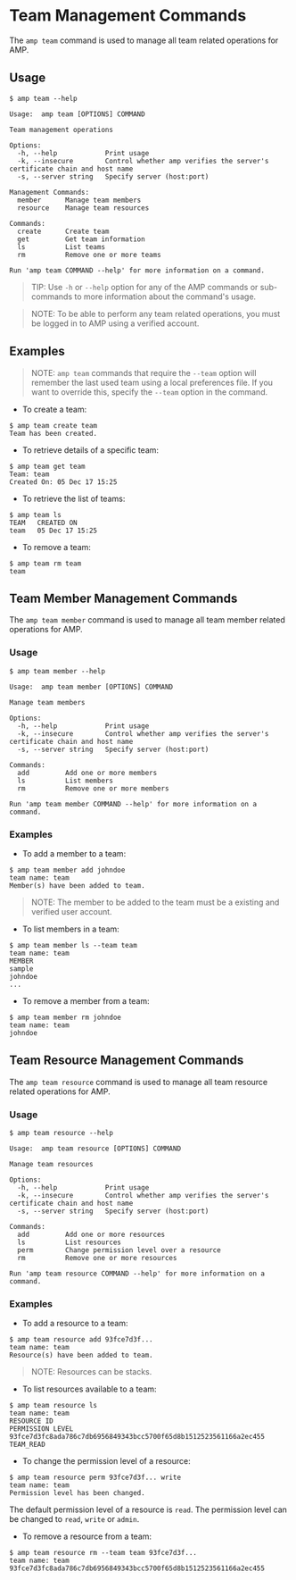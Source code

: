 # Team Management Commands

The `amp team` command is used to manage all team related operations for AMP.

## Usage

```
$ amp team --help

Usage:	amp team [OPTIONS] COMMAND

Team management operations

Options:
  -h, --help            Print usage
  -k, --insecure        Control whether amp verifies the server's certificate chain and host name
  -s, --server string   Specify server (host:port)

Management Commands:
  member      Manage team members
  resource    Manage team resources

Commands:
  create      Create team
  get         Get team information
  ls          List teams
  rm          Remove one or more teams

Run 'amp team COMMAND --help' for more information on a command.
```

> TIP: Use `-h` or `--help` option for any of the AMP commands or sub-commands to more information about the command's usage.

> NOTE: To be able to perform any team related operations, you must be logged in to AMP using a verified account.

## Examples

> NOTE: `amp team` commands that require the `--team` option will remember the last used team using a local preferences file.
If you want to override this, specify the `--team` option in the command.

* To create a team:
```
$ amp team create team
Team has been created.
```

* To retrieve details of a specific team:
```
$ amp team get team
Team: team
Created On: 05 Dec 17 15:25
```

* To retrieve the list of teams:
```
$ amp team ls
TEAM   CREATED ON
team   05 Dec 17 15:25
```

* To remove a team:
```
$ amp team rm team
team
```

## Team Member Management Commands

The `amp team member` command is used to manage all team member related operations for AMP.

### Usage

```
$ amp team member --help

Usage:	amp team member [OPTIONS] COMMAND

Manage team members

Options:
  -h, --help            Print usage
  -k, --insecure        Control whether amp verifies the server's certificate chain and host name
  -s, --server string   Specify server (host:port)

Commands:
  add         Add one or more members
  ls          List members
  rm          Remove one or more members

Run 'amp team member COMMAND --help' for more information on a command.
```

### Examples

* To add a member to a team:
```
$ amp team member add johndoe
team name: team
Member(s) have been added to team.
```
> NOTE: The member to be added to the team must be a existing and verified user account.

* To list members in a team:
```
$ amp team member ls --team team
team name: team
MEMBER
sample
johndoe
...
```

* To remove a member from a team:
```
$ amp team member rm johndoe
team name: team
johndoe
```

## Team Resource Management Commands

The `amp team resource` command is used to manage all team resource related operations for AMP.

### Usage

```
$ amp team resource --help

Usage:	amp team resource [OPTIONS] COMMAND

Manage team resources

Options:
  -h, --help            Print usage
  -k, --insecure        Control whether amp verifies the server's certificate chain and host name
  -s, --server string   Specify server (host:port)

Commands:
  add         Add one or more resources
  ls          List resources
  perm        Change permission level over a resource
  rm          Remove one or more resources

Run 'amp team resource COMMAND --help' for more information on a command.
```

### Examples

* To add a resource to a team:
```
$ amp team resource add 93fce7d3f...
team name: team
Resource(s) have been added to team.
```
> NOTE: Resources can be stacks.

* To list resources available to a team:
```
$ amp team resource ls
team name: team
RESOURCE ID                                                        PERMISSION LEVEL
93fce7d3fc8ada786c7db6956849343bcc5700f65d8b1512523561166a2ec455   TEAM_READ
```

* To change the permission level of a resource:
```
$ amp team resource perm 93fce7d3f... write
team name: team
Permission level has been changed.
```
The default permission level of a resource is `read`. The permission level can be changed to `read`, `write` or `admin`.

* To remove a resource from a team:
```
$ amp team resource rm --team team 93fce7d3f...
team name: team
93fce7d3fc8ada786c7db6956849343bcc5700f65d8b1512523561166a2ec455
```
